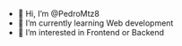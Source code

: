 - 👋 Hi, I’m @PedroMtz8
- 🌱 I’m currently learning Web development
- 👀 I’m interested in Frontend or Backend
 

<!---
PedroMtz8/PedroMtz8 is a ✨ special ✨ repository because its `README.md` (this file) appears on your GitHub profile.
You can click the Preview link to take a look at your changes.
--->
